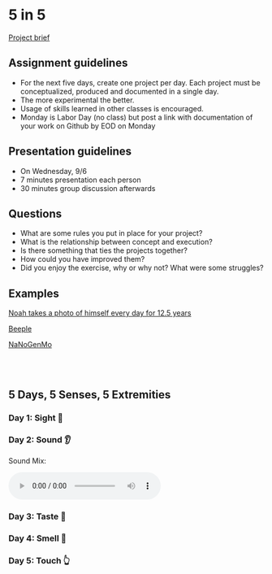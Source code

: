 # 5 in 5
[Project brief](https://docs.google.com/a/newschool.edu/document/d/1LOWQXv9i27Uj8eECxLeZi66yjTRcqk260O4kw_98eOc/edit?usp=sharing)

## Assignment guidelines
* For the next five days, create one project per day. Each project must be conceptualized, produced and documented in a single day. 
* The more experimental the better.
* Usage of skills learned in other classes is encouraged.
* Monday is Labor Day (no class) but post a link with documentation of your work on Github by EOD on Monday

## Presentation guidelines
* On Wednesday, 9/6
* 7 minutes presentation each person
* 30 minutes group discussion afterwards

## Questions
* What are some rules you put in place for your project?
* What is the relationship between concept and execution?
* Is there something that ties the projects together?
* How could you have improved them?
* Did you enjoy the exercise, why or why not? What were some struggles?

## Examples
[Noah takes a photo of himself every day for 12.5 years](https://www.youtube.com/watch?v=iPPzXlMdi7o)

[Beeple](http://www.beeple-crap.com/everydays_one.php)

[NaNoGenMo](https://nanogenmo.github.io/)

<br><br>

## 5 Days, 5 Senses, 5 Extremities

### Day 1: Sight :eyes:

### Day 2: Sound :ear:

Sound Mix:

<audio controls="controls">
  <source type="audio/mp3" src="/Users/jacquelinewu/Documents/00_MFADT/F1_MS1/170904_5in5/sound/Hand Sound Mix.mp3"></source></audio>

### Day 3: Taste :tongue:
### Day 4: Smell :nose:
### Day 5: Touch :point_up_2:

